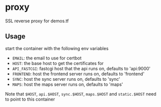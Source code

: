 # proxy

SSL reverse proxy for demos.tf

## Usage

start the container with the following env variables

- `EMAIL`: the email to use for certbot
- `HOST`: the base host to get the certificates for
- `API_FASTCGI`: fastcgi host that the api runs on, defaults to 'api:9000'
- `FRONTEND`: host the frontend server runs on, defaults to 'frontend'
- `SYNC`: host the sync server runs on, defaults to 'sync'
- `MAPS`: host the maps server runs on, defaults to 'maps'

Note that `$HOST`, `api.$HOST`, `sync.$HOST`, `maps.$HOST` and `static.$HOST` need to point to this container 
